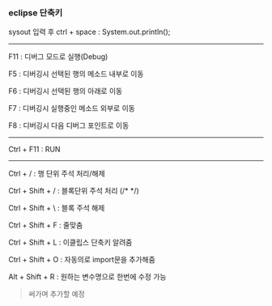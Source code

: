 ### eclipse 단축키

sysout 입력 후 ctrl + space : System.out.println();

------------
F11 : 디버그 모드로 실행(Debug)

F5 : 디버깅시 선택된 행의 메소드 내부로 이동

F6 : 디버깅시 선택된 행의 아래로 이동

F7 : 디버깅시 실행중인 메소드 외부로 이동

F8 : 디버깅시 다음 디버그 포인트로 이동

-----------------

Ctrl + F11 : RUN

------------

Ctrl + / : 행 단위 주석 처리/해제

Ctrl + Shift + / : 블록단위 주석 처리 (/* */)

Ctrl + Shift + \ : 블록 주석 해제

Ctrl + Shift + F : 줄맞춤

Ctrl + Shift + L : 이클립스 단축키 알려줌

Ctrl + Shift + O : 자동의로 import문을 추가해줌

Alt + Shift + R : 원하는 변수명으로 한번에 수정 가능


 

 

 

>써가며 추가할 예정
